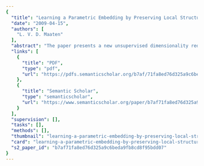 ```yaml
---
{
  "title": "Learning a Parametric Embedding by Preserving Local Structure",
  "date": "2009-04-15",
  "authors": [
    "L. V. D. Maaten"
  ],
  "abstract": "The paper presents a new unsupervised dimensionality reduction technique, called parametric t-SNE, that learns a parametric mapping between the high-dimensional data space and the low-dimensional latent space. Parametric t-SNE learns the parametric mapping in such a way that the local structure of the data is preserved as well as possible in the latent space. We evaluate the performance of parametric t-SNE in experiments on three datasets, in which we compare it to the performance of two other unsupervised parametric dimensionality reduction techniques. The results of experiments illustrate the strong performance of parametric t-SNE, in particular, in learning settings in which the dimensionality of the latent space is relatively low.",
  "links": [
    {
      "title": "PDF",
      "type": "pdf",
      "url": "https://pdfs.semanticscholar.org/b7af/71fa8ed76d325a9c6beda9fb8cd8f95bdd07.pdf"
    },
    {
      "title": "Semantic Scholar",
      "type": "semanticscholar",
      "url": "https://www.semanticscholar.org/paper/b7af71fa8ed76d325a9c6beda9fb8cd8f95bdd07"
    }
  ],
  "supervision": [],
  "tasks": [],
  "methods": [],
  "thumbnail": "learning-a-parametric-embedding-by-preserving-local-structure-thumb.jpg",
  "card": "learning-a-parametric-embedding-by-preserving-local-structure-card.jpg",
  "s2_paper_id": "b7af71fa8ed76d325a9c6beda9fb8cd8f95bdd07"
}
---
```


